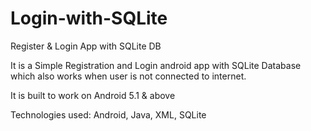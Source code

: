 # Login-with-SQLite

Register & Login App with SQLite DB

It is a Simple Registration and Login android app with SQLite Database which also works when user is not connected to internet.

It is built to work on Android 5.1 & above

Technologies used: Android, Java, XML, SQLite


